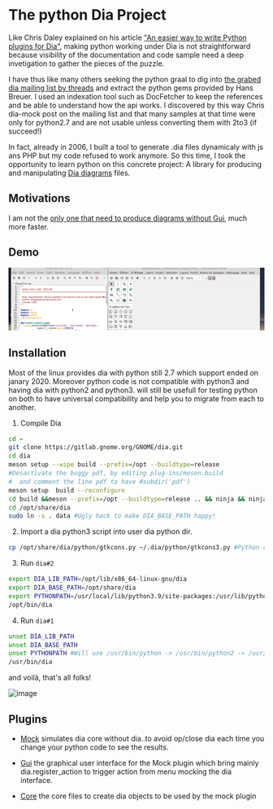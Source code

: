 # The python Dia Project

Like Chris Daley explained on his article ["An easier way to write Python plugins for Dia"](https://chrisdaley.biz/easy-python-for-dia.html), making python working under Dia is not straightforward because visibility of the documentation and code sample need a deep invetigation to gather the pieces of the puzzle. 

I have thus like many others seeking the python graal to dig into [the grabed dia mailing list by threads](http://sosie.sos-productions.com/python/dia/mail.gnome.org.zip) and extract the python gems provided by Hans Breuer. I used an indexation tool such as DocFetcher to keep the references and be able  to understand how the api works. I discovered by this way Chris dia-mock post on the mailing list and that many samples at that time were only for python2.7 and are not usable unless converting them with 2to3 (if succeed!)

In fact, already in 2006, I built a tool to generate .dia files dynamicaly with js ans PHP but my code refused to work anymore. So this time, I took the opportunity to learn python on this concrete project: A library for producing and manipulating [Dia diagrams](http://dia-installer.de/) files.

## Motivations

I am not the [only one that need to produce diagrams without Gui](https://gitlab.gnome.org/GNOME/dia/-/issues/492), much more faster.

## Demo

![Demo live](https://raw.githubusercontent.com/sosie-js/python-dia/main/pythondia_demo.gif)


## Installation 

Most of the linux provides dia with python still 2.7 which support ended on janary 2020. 
Moreover python code is not compatible with python3 and having dia with python2 and python3. 
will still be usefull for testing python on both to have universal compatibility
and help you to migrate from each to another.

1) Compile Dia
```sh
cd ~
git clone https://gitlab.gnome.org/GNOME/dia.git
cd dia
meson setup --wipe build --prefix=/opt --buildtype=release 
#Desactivate the buggy pdf, by editing plug-ins/meson.build 
#  and comment the line pdf to have #subdir('pdf')
meson setup  build --reconfigure 
cd build &&meson --prefix=/opt --buildtype=release .. && ninja && ninja install
cd /opt/share/dia
sudo ln -s . data #Ugly hack to make DIA_BASE_PATH happy!
```

2) Import a dia python3 script into user dia python dir. 
```sh
cp /opt/share/dia/python/gtkcons.py ~/.dia/python/gtkcons3.py #Python console serves as test
```

3) Run `dia#2`
```sh
export DIA_LIB_PATH=/opt/lib/x86_64-linux-gnu/dia
export DIA_BASE_PATH=/opt/share/dia
export PYTHONPATH=/usr/local/lib/python3.9/site-packages:/usr/lib/python3/dist-packages
/opt/bin/dia
```

4) Run  `dia#1`
```sh
unset DIA_LIB_PATH
unset DIA_BASE_PATH
unset PYTHONPATH #Will use /usr/bin/python -> /usr/bin/python2 -> /usr/bin/python2.7 MATCHING DIA BUILTIN VERSION
/usr/bin/dia
```
and voilà, that's all folks!

![image](https://gitlab.gnome.org/GNOME/dia/uploads/d20b62cb6f71d5f27fa6f6eb12dd3bd3/image.png)

## Plugins

- [Mock](https://sosie-js.github.io/python-dia/mock) simulates dia core without dia..to avoid
op/close dia each time you change your python code to see the results.

- [Gui](https://sosie-js.github.io/python-dia/gui) the graphical user interface for the Mock plugin
which bring mainly dia.register_action to trigger action from menu mocking the dia interface.

- [Core](https://sosie-js.github.io/python-dia/core) the core files to create dia objects to be used by the mock plugin

